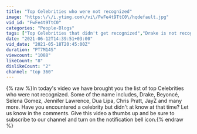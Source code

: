 ```yaml
---
title: "Top Celebrities who were not recognized"
image: "https:\/\/i.ytimg.com\/vi\/FwFe4t9TtC0\/hqdefault.jpg"
vid_id: "FwFe4t9TtC0"
categories: "People-Blogs"
tags: ["Top Celebrities that didn't get recognized","Drake is not recognized at a party","Subway woman doesn't recognize Jayz"]
date: "2021-06-12T14:39:51+03:00"
vid_date: "2021-05-18T20:45:00Z"
duration: "PT7M14S"
viewcount: "1088"
likeCount: "8"
dislikeCount: "2"
channel: "top 360"
---
```

{% raw %}In today's video we have brought you the list of top Celebrities who were not recognized. Some of the name includes, Drake, Beyoncé, Selena Gomez, Jennifer Lawrence, Dua Lipa, Chris Pratt, JayZ and many more. Have you encountered a celebrity but didn't at know at that time? Let us know in the comments. Give this video a thumbs up and be sure to subscribe to our channel and turn on the notification bell icon.{% endraw %}
